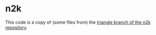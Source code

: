 # n2k

This code is a copy of (some files from) the [triangle branch of the n2k repository](https://github.com/kmsmith137/n2k/tree/triangle).
